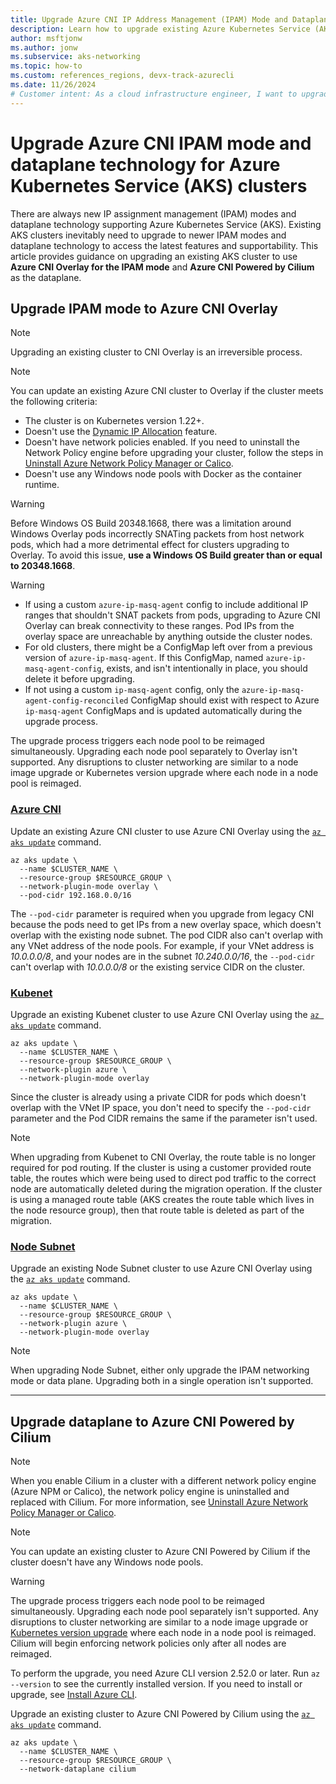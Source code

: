 ```yaml
---
title: Upgrade Azure CNI IP Address Management (IPAM) Mode and Dataplane Technology
description: Learn how to upgrade existing Azure Kubernetes Service (AKS) clusters to use the latest Azure CNI IPAM modes and dataplane technologies.
author: msftjonw
ms.author: jonw
ms.subservice: aks-networking
ms.topic: how-to
ms.custom: references_regions, devx-track-azurecli
ms.date: 11/26/2024
# Customer intent: As a cloud infrastructure engineer, I want to upgrade existing AKS clusters to utilize the latest IPAM modes and dataplane technologies, so that I can access improved features and ensure optimal performance and supportability.
---
```


# Upgrade Azure CNI IPAM mode and dataplane technology for Azure Kubernetes Service (AKS) clusters

There are always new IP assignment management (IPAM) modes and dataplane technology supporting Azure Kubernetes Service (AKS). Existing AKS clusters inevitably need to upgrade to newer IPAM modes and dataplane technology to access the latest features and supportability. This article provides guidance on upgrading an existing AKS cluster to use **Azure CNI Overlay for the IPAM mode** and **Azure CNI Powered by Cilium** as the dataplane.

## Upgrade IPAM mode to Azure CNI Overlay

> [!NOTE]
> Upgrading an existing cluster to CNI Overlay is an irreversible process.

> [!NOTE]
> You can update an existing Azure CNI cluster to Overlay if the cluster meets the following criteria:
>
> - The cluster is on Kubernetes version 1.22+.
> - Doesn't use the [Dynamic IP Allocation](./configure-azure-cni-dynamic-ip-allocation.md) feature.
> - Doesn't have network policies enabled. If you need to uninstall the Network Policy engine before upgrading your cluster, follow the steps in [Uninstall Azure Network Policy Manager or Calico](use-network-policies.md#uninstall-azure-network-policy-manager-or-calico).
> - Doesn't use any Windows node pools with Docker as the container runtime.

> [!WARNING]
> Before Windows OS Build 20348.1668, there was a limitation around Windows Overlay pods incorrectly SNATing packets from host network pods, which had a more detrimental effect for clusters upgrading to Overlay. To avoid this issue, **use a Windows OS Build greater than or equal to 20348.1668**.

> [!WARNING]
>
> - If using a custom `azure-ip-masq-agent` config to include additional IP ranges that shouldn't SNAT packets from pods, upgrading to Azure CNI Overlay can break connectivity to these ranges. Pod IPs from the overlay space are unreachable by anything outside the cluster nodes.
> - For old clusters, there might be a ConfigMap left over from a previous version of `azure-ip-masq-agent`. If this ConfigMap, named `azure-ip-masq-agent-config`, exists, and isn't intentionally in place, you should delete it before upgrading.
> - If not using a custom `ip-masq-agent` config, only the `azure-ip-masq-agent-config-reconciled` ConfigMap should exist with respect to Azure `ip-masq-agent` ConfigMaps and is updated automatically during the upgrade process.

The upgrade process triggers each node pool to be reimaged simultaneously. Upgrading each node pool separately to Overlay isn't supported. Any disruptions to cluster networking are similar to a node image upgrade or Kubernetes version upgrade where each node in a node pool is reimaged.

### [Azure CNI](#tab/azure-cni)

Update an existing Azure CNI cluster to use Azure CNI Overlay using the [`az aks update`][az-aks-update] command.

```azurecli-interactive
az aks update \
  --name $CLUSTER_NAME \
  --resource-group $RESOURCE_GROUP \
  --network-plugin-mode overlay \
  --pod-cidr 192.168.0.0/16
```

The `--pod-cidr` parameter is required when you upgrade from legacy CNI because the pods need to get IPs from a new overlay space, which doesn't overlap with the existing node subnet. The pod CIDR also can't overlap with any VNet address of the node pools. For example, if your VNet address is *10.0.0.0/8*, and your nodes are in the subnet *10.240.0.0/16*, the `--pod-cidr` can't overlap with *10.0.0.0/8* or the existing service CIDR on the cluster.

### [Kubenet](#tab/kubenet)

Upgrade an existing Kubenet cluster to use Azure CNI Overlay using the [`az aks update`][az-aks-update] command.

```azurecli-interactive
az aks update \
  --name $CLUSTER_NAME \
  --resource-group $RESOURCE_GROUP \
  --network-plugin azure \
  --network-plugin-mode overlay
```

Since the cluster is already using a private CIDR for pods which doesn't overlap with the VNet IP space, you don't need to specify the `--pod-cidr` parameter and the Pod CIDR remains the same if the parameter isn't used.

> [!NOTE]
> When upgrading from Kubenet to CNI Overlay, the route table is no longer required for pod routing. If the cluster is using a customer provided route table, the routes which were being used to direct pod traffic to the correct node are automatically deleted during the migration operation. If the cluster is using a managed route table (AKS creates the route table which lives in the node resource group), then that route table is deleted as part of the migration.

### [Node Subnet](#tab/node-subnet)

Upgrade an existing Node Subnet cluster to use Azure CNI Overlay using the [`az aks update`][az-aks-update] command.

```azurecli-interactive
az aks update \
  --name $CLUSTER_NAME \
  --resource-group $RESOURCE_GROUP \
  --network-plugin azure \
  --network-plugin-mode overlay
```

> [!NOTE]
> When upgrading Node Subnet, either only upgrade the IPAM networking mode or data plane. Upgrading both in a single operation isn't supported.

---

## Upgrade dataplane to Azure CNI Powered by Cilium

> [!NOTE]
> When you enable Cilium in a cluster with a different network policy engine (Azure NPM or Calico), the network policy engine is uninstalled and replaced with Cilium. For more information, see [Uninstall Azure Network Policy Manager or Calico](./use-network-policies.md#uninstall-azure-network-policy-manager-or-calico).

> [!NOTE]
> You can update an existing cluster to Azure CNI Powered by Cilium if the cluster doesn't have any Windows node pools.

> [!WARNING]
> The upgrade process triggers each node pool to be reimaged simultaneously. Upgrading each node pool separately isn't supported. Any disruptions to cluster networking are similar to a node image upgrade or [Kubernetes version upgrade](./upgrade-cluster.md) where each node in a node pool is reimaged. Cilium will begin enforcing network policies only after all nodes are reimaged.

To perform the upgrade, you need Azure CLI version 2.52.0 or later. Run `az --version` to see the currently installed version. If you need to install or upgrade, see [Install Azure CLI](/cli/azure/install-azure-cli).

Upgrade an existing cluster to Azure CNI Powered by Cilium using the [`az aks update`][az-aks-update] command.

```azurecli-interactive
az aks update \
  --name $CLUSTER_NAME \
  --resource-group $RESOURCE_GROUP \
  --network-dataplane cilium
```

<!-- LINKS - Internal -->
[az-aks-update]: /cli/azure/aks#az_aks_update

